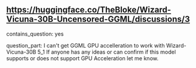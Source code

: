 ## https://huggingface.co/TheBloke/Wizard-Vicuna-30B-Uncensored-GGML/discussions/3

contains_question: yes

question_part: I can't get GGML GPU accelleration to work with Wizard-Vicuna-30B 5_1
If anyone has any ideas or can confirm if this model supports or does not support GPU Acceleration let me know.